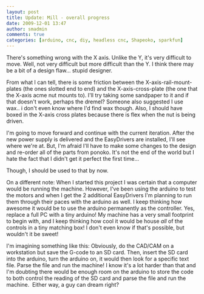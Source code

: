 ```yaml
---
layout: post
title: Update: Mill - overall progress
date: 2009-12-01 13:47
author: smadmin
comments: true
categories: [arduino, cnc, diy, headless cnc, Shapeoko, sparkfun]
---
```

There's something wrong with the X axis. Unlike the Y, it's very difficult to move. Well, not very difficult but more difficult than the Y. I think there may be a bit of a design flaw... stupid designer.

From what I can tell, there is some friction between the X-axis-rail-mount-plates (the ones slotted end to end) and the X-axis-cross-plate (the one that the X-axis acme nut mounts to). I'll try taking some sandpaper to it and if that doesn't work, perhaps the dremel? Someone also suggested I use wax.. i don't even know where I'd find wax though. Also, I should have boxed in the X-axis cross plates because there is flex when the nut is being driven.

I'm going to move forward and continue with the current iteration. After the new power supply is delivered and the EasyDrivers are installed, I'll see where we're at. But, I'm afraid I'll have to make some changes to the design and re-order all of the parts from ponoko. It's not the end of the world but I hate the fact that I didn't get it perfect the first time...

Though, I should be used to that by now.

On a different note: When I started this project I was certain that a computer would be running the machine. However, I've been using the arduino to test the motors and when I get the 2 additional EasyDrivers I'm planning to run them through their paces with the arduino as well. I keep thinking how awesome it would be to use the arduino permanently as the controller. Yes, replace a full PC with a tiny arduino! My machine has a very small footprint to begin with, and I keep thinking how cool it would be house *all* of the controls in a tiny matching box! I don't even know if that's possible, but wouldn't it be sweet!

I'm imagining something like this: Obviously, do the CAD/CAM on a workstation but save the G-code to an SD card. Then, insert the SD card into the arduino, turn the arduino on, it would then look for a specific text file. Parse the file and run the machine! I know it's a lot harder than that and I'm doubting there would be enough room on the arduino to store the code to both control the reading of the SD card and parse the file and run the machine.  Either way, a guy can dream right?

